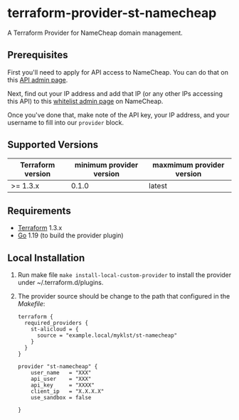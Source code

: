 terraform-provider-st-namecheap
===============================

A Terraform Provider for NameCheap domain management.

## Prerequisites

First you'll need to apply for API access to NameCheap. You can do that on
this [API admin page](https://ap.www.namecheap.com/settings/tools/apiaccess/).

Next, find out your IP address and add that IP (or any other IPs accessing this
API) to this [whitelist admin page](https://ap.www.namecheap.com/settings/tools/apiaccess/whitelisted-ips) on NameCheap.

Once you've done that, make note of the API key, your IP address, and your
username to fill into our `provider` block.

Supported Versions
------------------

| Terraform version | minimum provider version |maxmimum provider version
| ---- |--------------------------| ----|
| >= 1.3.x	| 0.1.0	                   | latest |

Requirements
------------

-	[Terraform](https://www.terraform.io/downloads.html) 1.3.x
-	[Go](https://golang.org/doc/install) 1.19 (to build the provider plugin)

Local Installation
------------------

1. Run make file `make install-local-custom-provider` to install the provider under ~/.terraform.d/plugins.

2. The provider source should be change to the path that configured in the *Makefile*:

    ```
    terraform {
      required_providers {
        st-alicloud = {
          source = "example.local/myklst/st-namecheap"
        }
      }
    }

    provider "st-namecheap" {
        user_name   = "XXX"
        api_user    = "XXX"
        api_key     = "XXXX"
        client_ip   = "X.X.X.X"
        use_sandbox = false

    }
    ```
